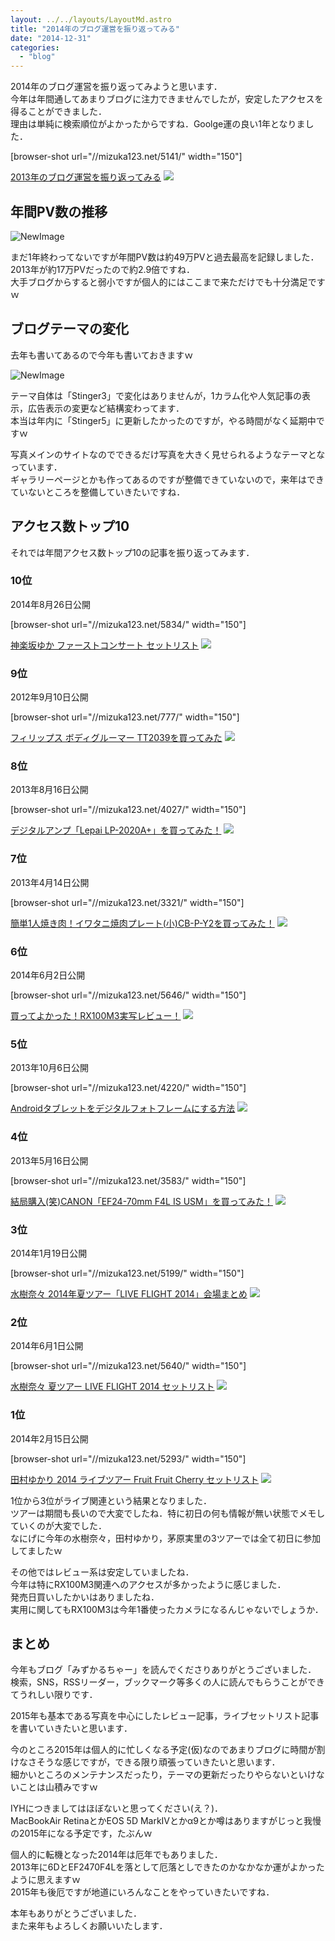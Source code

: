 ```yaml
---
layout: ../../layouts/LayoutMd.astro
title: "2014年のブログ運営を振り返ってみる"
date: "2014-12-31"
categories: 
  - "blog"
---
```


2014年のブログ運営を振り返ってみようと思います．  
今年は年間通してあまりブログに注力できませんでしたが，安定したアクセスを得ることができました．  
理由は単純に検索順位がよかったからですね．Goolge運の良い1年となりました．

\[browser-shot url="//mizuka123.net/5141/" width="150"\]

[2013年のブログ運営を振り返ってみる](//mizuka123.net/5141/) [![](http://b.hatena.ne.jp/entry/image///mizuka123.net/5141/)](http://b.hatena.ne.jp/entry///mizuka123.net/5141/)

## 年間PV数の推移

![NewImage](images/NewImage.png "NewImage.png")

まだ1年終わってないですが年間PV数は約49万PVと過去最高を記録しました．  
2013年が約17万PVだったので約2.9倍ですね．  
大手ブログからすると弱小ですが個人的にはここまで来ただけでも十分満足ですｗ

## ブログテーマの変化

去年も書いてあるので今年も書いておきますｗ

![NewImage](images/NewImage1.png "NewImage.png")

テーマ自体は「Stinger3」で変化はありませんが，1カラム化や人気記事の表示，広告表示の変更など結構変わってます．  
本当は年内に「Stinger5」に更新したかったのですが，やる時間がなく延期中ですｗ

写真メインのサイトなのでできるだけ写真を大きく見せられるようなテーマとなっています．  
ギャラリーページとかも作ってあるのですが整備できていないので，来年はできていないところを整備していきたいですね．

## アクセス数トップ10

それでは年間アクセス数トップ10の記事を振り返ってみます．

### 10位

2014年8月26日公開

\[browser-shot url="//mizuka123.net/5834/" width="150"\]

[神楽坂ゆか ファーストコンサート セットリスト](//mizuka123.net/5834/) [![](http://b.hatena.ne.jp/entry/image///mizuka123.net/5834/)](http://b.hatena.ne.jp/entry///mizuka123.net/5834/)

### 9位

2012年9月10日公開

\[browser-shot url="//mizuka123.net/777/" width="150"\]

[フィリップス ボディグルーマー TT2039を買ってみた](//mizuka123.net/777/) [![](http://b.hatena.ne.jp/entry/image///mizuka123.net/777/)](http://b.hatena.ne.jp/entry///mizuka123.net/777/)

### 8位

2013年8月16日公開

\[browser-shot url="//mizuka123.net/4027/" width="150"\]

[デジタルアンプ「Lepai LP-2020A+」を買ってみた！](//mizuka123.net/4027/) [![](http://b.hatena.ne.jp/entry/image///mizuka123.net/4027/)](http://b.hatena.ne.jp/entry///mizuka123.net/4027/)

### 7位

2013年4月14日公開

\[browser-shot url="//mizuka123.net/3321/" width="150"\]

[簡単1人焼き肉！イワタニ焼肉プレート(小)CB-P-Y2を買ってみた！](//mizuka123.net/3321/) [![](http://b.hatena.ne.jp/entry/image///mizuka123.net/3321/)](http://b.hatena.ne.jp/entry///mizuka123.net/3321/)

### 6位

2014年6月2日公開

\[browser-shot url="//mizuka123.net/5646/" width="150"\]

[買ってよかった！RX100M3実写レビュー！](//mizuka123.net/5646/) [![](http://b.hatena.ne.jp/entry/image///mizuka123.net/5646/)](http://b.hatena.ne.jp/entry///mizuka123.net/5646/)

### 5位

2013年10月6日公開

\[browser-shot url="//mizuka123.net/4220/" width="150"\]

[Androidタブレットをデジタルフォトフレームにする方法](//mizuka123.net/4220/) [![](http://b.hatena.ne.jp/entry/image///mizuka123.net/4220/)](http://b.hatena.ne.jp/entry///mizuka123.net/4220/)

### 4位

2013年5月16日公開

\[browser-shot url="//mizuka123.net/3583/" width="150"\]

[結局購入(笑)CANON「EF24-70mm F4L IS USM」を買ってみた！](//mizuka123.net/3583/) [![](http://b.hatena.ne.jp/entry/image///mizuka123.net/3583/)](http://b.hatena.ne.jp/entry///mizuka123.net/3583/)

### 3位

2014年1月19日公開

\[browser-shot url="//mizuka123.net/5199/" width="150"\]

[水樹奈々 2014年夏ツアー「LIVE FLIGHT 2014」会場まとめ](//mizuka123.net/5199/) [![](http://b.hatena.ne.jp/entry/image///mizuka123.net/5199/)](http://b.hatena.ne.jp/entry///mizuka123.net/5199/)

### 2位

2014年6月1日公開

\[browser-shot url="//mizuka123.net/5640/" width="150"\]

[水樹奈々 夏ツアー LIVE FLIGHT 2014 セットリスト](//mizuka123.net/5640/) [![](http://b.hatena.ne.jp/entry/image///mizuka123.net/5640/)](http://b.hatena.ne.jp/entry///mizuka123.net/5640/)

### 1位

2014年2月15日公開

\[browser-shot url="//mizuka123.net/5293/" width="150"\]

[田村ゆかり 2014 ライブツアー Fruit Fruit Cherry セットリスト](//mizuka123.net/5293/) [![](http://b.hatena.ne.jp/entry/image///mizuka123.net/5293/)](http://b.hatena.ne.jp/entry///mizuka123.net/5293/)

1位から3位がライブ関連という結果となりました．  
ツアーは期間も長いので大変でしたね．特に初日の何も情報が無い状態でメモしていくのが大変でした．  
なにげに今年の水樹奈々，田村ゆかり，茅原実里の3ツアーでは全て初日に参加してましたｗ

その他ではレビュー系は安定していましたね．  
今年は特にRX100M3関連へのアクセスが多かったように感じました．  
発売日買いしたかいはありましたね．  
実用に関してもRX100M3は今年1番使ったカメラになるんじゃないでしょうか．

## まとめ

今年もブログ「みずかるちゃー」を読んでくださりありがとうございました．  
検索，SNS，RSSリーダー，ブックマーク等多くの人に読んでもらうことができてうれしい限りです．

2015年も基本である写真を中心にしたレビュー記事，ライブセットリスト記事を書いていきたいと思います．

今のところ2015年は個人的に忙しくなる予定(仮)なのであまりブログに時間が割けなさそうな感じですが，できる限り頑張っていきたいと思います．  
細かいところのメンテナンスだったり，テーマの更新だったりやらないといけないことは山積みですｗ

IYHにつきましてはほぼないと思ってください(え？)．  
MacBookAir RetinaとかEOS 5D MarkⅣとかα9とか噂はありますがじっと我慢の2015年になる予定です，たぶんｗ

個人的に転機となった2014年は厄年でもありました．  
2013年に6DとEF2470F4Lを落として厄落としできたのかなかなか運がよかったように思えますｗ  
2015年も後厄ですが地道にいろんなことをやっていきたいですね．

本年もありがとうございました．  
また来年もよろしくお願いいたします．
